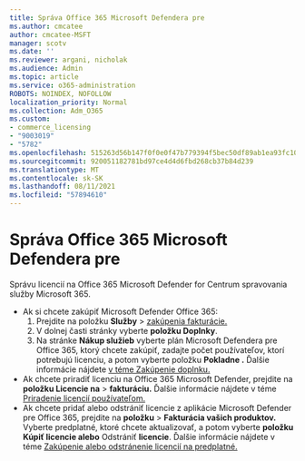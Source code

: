 ```yaml
---
title: Správa Office 365 Microsoft Defendera pre
ms.author: cmcatee
author: cmcatee-MSFT
manager: scotv
ms.date: ''
ms.reviewer: argani, nicholak
ms.audience: Admin
ms.topic: article
ms.service: o365-administration
ROBOTS: NOINDEX, NOFOLLOW
localization_priority: Normal
ms.collection: Adm_O365
ms.custom:
- commerce_licensing
- "9003019"
- "5782"
ms.openlocfilehash: 515263d56b147f0f0e0f47b779394f5bec50df89ab1ea93fc1042384270a2ba3
ms.sourcegitcommit: 920051182781bd97ce4d4d6fbd268cb37b84d239
ms.translationtype: MT
ms.contentlocale: sk-SK
ms.lasthandoff: 08/11/2021
ms.locfileid: "57894610"
---
```

# <a name="microsoft-defender-for-office-365-license-management"></a>Správa Office 365 Microsoft Defendera pre

Správu licencií na Office 365 Microsoft Defender for Centrum spravovania služby Microsoft 365.

- Ak si chcete zakúpiť Microsoft Defender Office 365:
    1. Prejdite na položku **Služby**  >  [zakúpenia fakturácie.](https://go.microsoft.com/fwlink/p/?linkid=868433)
    2. V dolnej časti stránky vyberte **položku Doplnky**.
    3. Na stránke **Nákup služieb** vyberte plán Microsoft Defendera pre Office 365, ktorý chcete zakúpiť, zadajte počet používateľov, ktorí potrebujú licenciu, a potom vyberte položku **Pokladne .** Ďalšie informácie nájdete [v téme Zakúpenie doplnku.](https://docs.microsoft.com/microsoft-365/commerce/buy-or-edit-an-add-on)
- Ak chcete priradiť licenciu na Office 365 Microsoft Defender, prejdite na **položku Licencie na**  >  **fakturáciu.** Ďalšie informácie nájdete v téme [Priradenie licencií používateľom.](https://docs.microsoft.com/microsoft-365/admin/manage/assign-licenses-to-users)
- Ak chcete pridať alebo odstrániť licencie z aplikácie Microsoft Defender pre Office 365, prejdite na **položku**  >  **Fakturácia vašich produktov.** Vyberte predplatné, ktoré chcete aktualizovať, a potom vyberte **položku Kúpiť licencie alebo** Odstrániť **licencie**. Ďalšie informácie nájdete v téme [Zakúpenie alebo odstránenie licencií na predplatné.](https://docs.microsoft.com/microsoft-365/commerce/licenses/buy-licenses)